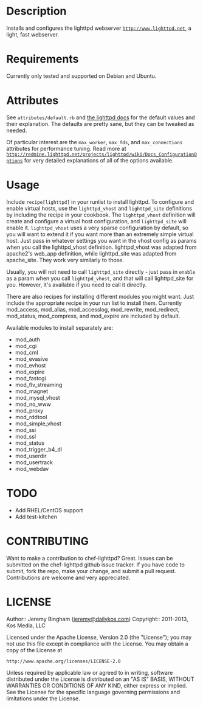 Description
===========
Installs and configures the lighttpd webserver [`http://www.lighttpd.net`](http://www.lighttpd.net), a light, fast webserver.

Requirements
============
Currently only tested and supported on Debian and Ubuntu.

Attributes
==========
See `attributes/default.rb` and [the lighttpd docs](http://redmine.lighttpd.net/projects/lighttpd/wiki) for the default values and their explanation. The defaults are pretty sane, but they can be tweaked as needed.

Of particular interest are the `max_worker`, `max_fds`, and `max_connections` attributes for performance tuning. Read more at [`http://redmine.lighttpd.net/projects/lighttpd/wiki/Docs_ConfigurationOptions`](http://redmine.lighttpd.net/projects/lighttpd/wiki/Docs_ConfigurationOptions) for very detailed explanations of all of the options available.

Usage
=====
Include `recipe[lighttpd]` in your runlist to install lighttpd. To configure and enable virtual hosts, use the `lighttpd_vhost` and `lighttpd_site` definitions by including the recipe in your cookbook. The `lighttpd_vhost` definition will create and configure a virtual host configuration, and `lighttpd_site` will enable it. `lighttpd_vhost` uses a very sparse configuration by default, so you will want to extend it if you want more than an extremely simple virtual host. Just pass in whatever settings you want in the vhost config as params when you call the lighttpd_vhost definition. lighttpd_vhost was adapted from apache2's web_app definition, while lighttpd_site was adapted from apache_site. They work very similarly to those.

Usually, you will not need to call `lighttpd_site` directly - just pass in `enable` as a param when you call `lighttpd_vhost`, and that will call lighttpd_site for you. However, it's available if you need to call it directly.

There are also recipes for installing different modules you might want. Just include the appropriate recipe in your run list to install them. Currently mod_access, mod_alias, mod_accesslog, mod_rewrite, mod_redirect, mod_status, mod_compress, and mod_expire are included by default.

Available modules to install separately are:

* mod_auth
* mod_cgi
* mod_cml
* mod_evasive
* mod_evhost
* mod_expire
* mod_fastcgi
* mod_flv_streaming
* mod_magnet
* mod_mysql_vhost
* mod_no_www
* mod_proxy
* mod_rddtool
* mod_simple_vhost
* mod_ssi
* mod_ssl
* mod_status
* mod_trigger_b4_dl
* mod_userdir
* mod_usertrack
* mod_webdav

TODO
====
* Add RHEL/CentOS support
* Add test-kitchen

CONTRIBUTING
============

Want to make a contribution to chef-lighttpd? Great. Issues can be submitted on 
the chef-lighttpd github issue tracker. If you have code to submit, fork the
repo, make your change, and submit a pull request. Contributions are welcome and
very appreciated.

LICENSE
=======

Author:: Jeremy Bingham (<jeremy@dailykos.com>)
Copyright:: 2011-2013, Kos Media, LLC

Licensed under the Apache License, Version 2.0 (the "License");
you may not use this file except in compliance with the License.
You may obtain a copy of the License at

    http://www.apache.org/licenses/LICENSE-2.0

Unless required by applicable law or agreed to in writing, software
distributed under the License is distributed on an "AS IS" BASIS,
WITHOUT WARRANTIES OR CONDITIONS OF ANY KIND, either express or implied.
See the License for the specific language governing permissions and
limitations under the License.
